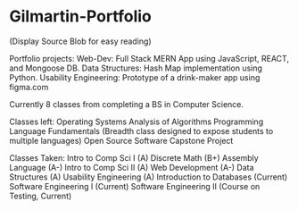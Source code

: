 # Gilmartin-Portfolio
(Display Source Blob for easy reading)

Portfolio projects:
Web-Dev: Full Stack MERN App using JavaScript, REACT, and Mongoose DB.
Data Structures: Hash Map implementation using Python.
Usability Engineering: Prototype of a drink-maker app using figma.com

Currently 8  classes from completing a BS in Computer Science.

Classes left:
Operating Systems
Analysis of Algorithms
Programming Language Fundamentals (Breadth class designed to expose students to multiple languages)
Open Source Software
Capstone Project

Classes Taken:
Intro to Comp Sci I (A)
Discrete Math (B+)
Assembly Language (A-)
Intro to Comp Sci II (A)
Web Development (A-)
Data Structures (A)
Usability Engineering (A)
Introduction to Databases (Current)
Software Engineering I (Current)
Software Engineering II  (Course on Testing, Current)
